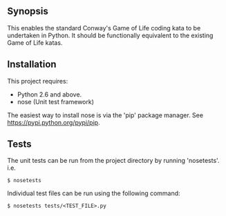 ## Synopsis

This enables the standard Conway's Game of Life coding kata to be undertaken in Python. It should be functionally equivalent to the existing Game of Life katas. 

## Installation

This project requires:
 * Python 2.6 and above. 
 * nose (Unit test framework)

The easiest way to install nose is via the 'pip' package manager. See https://pypi.python.org/pypi/pip.

## Tests

The unit tests can be run from the project directory by running 'nosetests'. i.e.

    $ nosetests
    
Individual test files can be run using the following command:

    $ nosetests tests/<TEST_FILE>.py 
